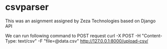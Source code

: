 # csvparser
This was an asignment assigned by Zeza Technologies based on Django API 

We can run following command to POST request
curl -X POST -H "Content-Type: text/csv" -F "file=@data.csv" http://127.0.0.1:8000/upload-csv/
